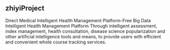 ## zhiyiProject

Direct Medical Intelligent Health Management Platform-Free Big Data Intelligent Health Management Platform
Through intelligent assessment, index management, health consultation, disease science popularization and other artificial intelligence tools and means, to provide users with efficient and convenient whole course tracking services.

